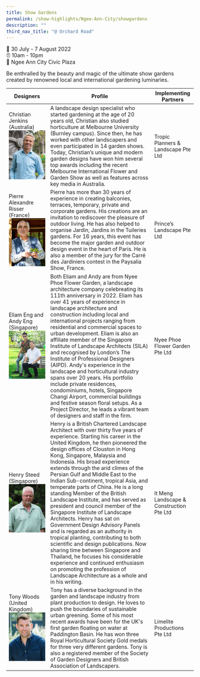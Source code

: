 ```yaml
---
title: Show Gardens
permalink: /show-highlights/Ngee-Ann-City/showgardens
description: ""
third_nav_title: "@ Orchard Road"
---
```

📆 30 July - 7 August 2022 <br>
⏰ 10am - 10pm<br>
📍 Ngee Ann City Civic Plaza<br>
	
Be enthralled by the beauty and magic of the ultimate show gardens created by renowned local and international gardening luminaries.



| Designers | Profile | Implementing Partners |
| -------- | -------- | -------- |
| Christian Jenkins (Australia) ![Christian Jenkins](/images/christian.jpg)| A landscape design specialist who started gardening at the age of 20 years old, Christian also studied horticulture at Melbourne University (Burnley campus). Since then, he has worked with other landscapers and even participated in 14 garden shows. Today, Christian’s unique and modern garden designs have won him several top awards including the recent Melbourne International Flower and Garden Show as well as features across key media in Australia. | Tropic Planners & Landscape Pte Ltd |
| Pierre Alexandre Risser (France)![](/images/Pierre.jpg) | Pierre has more than 30 years of experience in creating balconies, terraces, temporary, private and corporate gardens. His creations are an  invitation to rediscover the pleasure of outdoor living. He has also helped to organise Jardin, Jardins in the Tuileries gardens. For 16 years, this event has become the major garden and outdoor design event in the heart of Paris. He is also a member of the jury for the Carré des Jardiniers contest in the Paysalia Show, France. | Prince’s Landscape Pte Ltd |
| Eliam Eng and Andy Eng (Singapore)![](/images/EliamAndy.jpg) | Both Eliam and Andy are from Nyee Phoe Flower Garden, a landscape architecture company celebreating its 111th anniversary in 2022. Eliam has over 41 years of experience in landscape architecture and construction including local and international projects ranging from residential and commercial spaces to urban development. Eliam is also an affiliate member of the Singapore Institute of Landscape Architects (SILA) and recognised by London’s The Institute of Professional Designers (AIPD). Andy's experience in the landscape and horticultural industry spans over 20 years. His portfolio include private residences, condominiums, hotels, Singapore Changi Airport, commercial buildings and festive season floral setups. As a Project Director, he leads a vibrant team of designers and staff in the firm.  | Nyee Phoe Flower Garden Pte Ltd |
| Henry Steed (Singapore) ![Henry Steed](/images/henrysteed.jpg)| Henry is a British Chartered Landscape Architect with over thirty five years of experience. Starting his career in the United Kingdom, he then pioneered the design offices of Clouston in Hong Kong, Singapore, Malaysia and Indonesia. His broad experience extends through the arid climes of the Persian Gulf and Middle East to the Indian Sub-continent, tropical Asia, and temperate parts of China. He is a long standing Member of the British Landscape Institute, and has served as president and council member of the Singapore Institute of Landscape Architects. Henry has sat on Government Design Advisory Panels and is regarded as an authority in tropical planting, contributing to both scientific and design publications. Now sharing time between Singapore and Thailand, he focuses his considerable experience and continued enthusiasm on promoting the profession of Landscape Architecture as a whole and in his writing. | It Meng Landscape & Construction Pte Ltd |
| Tony Woods (United Kingdom) ![](/images/tonywood.jpg)| Tony has a diverse background in the garden and landscape industry from plant production to design. He loves to push the boundaries of sustainable urban greening. Some of his most recent awards have been for the UK's first garden floating on water at Paddington Basin. He has won three Royal Horticultural Society Gold medals for three very different gardens. Tony is also a registered member of the Society of Garden Designers and British Association of Landscapers.  | Limelite Productions Pte Ltd |